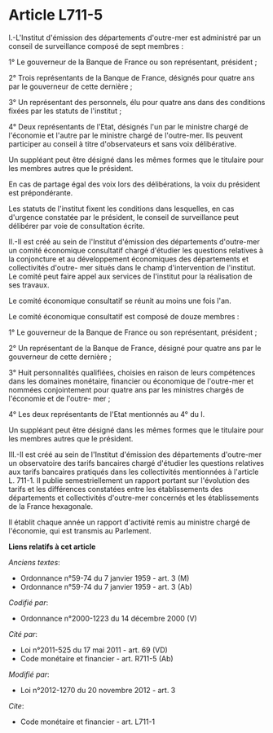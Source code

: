 # Article L711-5

I.-L'Institut d'émission des départements d'outre-mer est administré par un conseil de surveillance composé de sept
membres : 

1° Le gouverneur de la Banque de France ou son représentant, président ; 

2° Trois représentants de la Banque de France, désignés pour quatre ans par le gouverneur de cette dernière ; 

3° Un représentant des personnels, élu pour quatre ans dans des conditions fixées par les statuts de l'institut ; 

4° Deux représentants de l'Etat, désignés l'un par le ministre chargé de l'économie et l'autre par le ministre chargé de
l'outre-mer. Ils peuvent participer au conseil à titre d'observateurs et sans voix délibérative. 

Un suppléant peut être désigné dans les mêmes formes que le titulaire pour les membres autres que le président. 

En cas de partage égal des voix lors des délibérations, la voix du président est prépondérante. 

Les statuts de l'institut fixent les conditions dans lesquelles, en cas d'urgence constatée par le président, le conseil de
surveillance peut délibérer par voie de consultation écrite. 

II.-Il est créé au sein de l'Institut d'émission des départements d'outre-mer un comité économique consultatif chargé
d'étudier les questions relatives à la conjoncture et au développement économiques des départements et collectivités d'outre-
mer situés dans le champ d'intervention de l'institut. Le comité peut faire appel aux services de l'institut pour la
réalisation de ses travaux. 

Le comité économique consultatif se réunit au moins une fois l'an. 

Le comité économique consultatif est composé de douze membres : 

1° Le gouverneur de la Banque de France ou son représentant, président ; 

2° Un représentant de la Banque de France, désigné pour quatre ans par le gouverneur de cette dernière ; 

3° Huit personnalités qualifiées, choisies en raison de leurs compétences dans les domaines monétaire, financier ou
économique de l'outre-mer et nommées conjointement pour quatre ans par les ministres chargés de l'économie et de l'outre-
mer ; 

4° Les deux représentants de l'Etat mentionnés au 4° du I. 

Un suppléant peut être désigné dans les mêmes formes que le titulaire pour les membres autres que le président. 

III.-Il est créé au sein de l'Institut d'émission des départements d'outre-mer un observatoire des tarifs bancaires chargé
d'étudier les questions relatives aux tarifs bancaires pratiqués dans les collectivités mentionnées à l'article L. 711-1. Il
publie semestriellement un rapport portant sur l'évolution des tarifs et les différences constatées entre les établissements
des départements et collectivités d'outre-mer concernés et les établissements de la France hexagonale.  

Il établit chaque année un rapport d'activité remis au ministre chargé de l'économie, qui est transmis au Parlement.

**Liens relatifs à cet article**

_Anciens textes_:

  - Ordonnance n°59-74 du 7 janvier 1959 - art. 3 (M)
  - Ordonnance n°59-74 du 7 janvier 1959 - art. 3 (Ab)

_Codifié par_:

  - Ordonnance n°2000-1223 du 14 décembre 2000 (V)

_Cité par_:

  - Loi n°2011-525 du 17 mai 2011 - art. 69 (VD)
  - Code monétaire et financier - art. R711-5 (Ab)

_Modifié par_:

  - Loi n°2012-1270 du 20 novembre 2012 - art. 3

_Cite_:

  - Code monétaire et financier - art. L711-1
